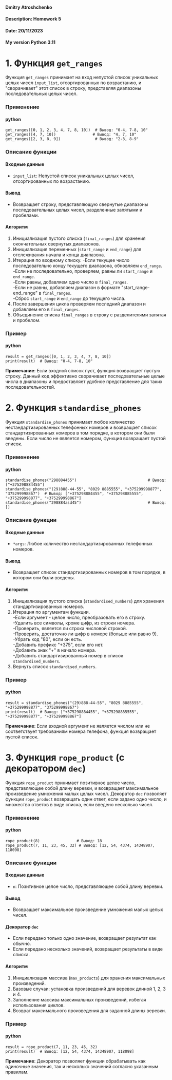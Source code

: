 #### Dmitry Atroshchenko
#### Description: Homework 5
#### Date: 20/11/2023
#### My version Python 3.11  


  
# 1. Функция `get_ranges`
Функция `get_ranges` принимает на вход непустой список уникальных целых чисел `input_list`, отсортированных по возрастанию, и "сворачивает" этот список в строку, представляя диапазоны последовательных целых чисел.
### Применение
#### python
```
get_ranges([0, 1, 2, 3, 4, 7, 8, 10])  # Вывод: "0-4, 7-8, 10"
get_ranges([4, 7, 10])                # Вывод: "4, 7, 10"
get_ranges([2, 3, 8, 9])               # Вывод: "2-3, 8-9"
```

### Описание функции
#### Входные данные
- `input_list`: Непустой список уникальных целых чисел, отсортированных по возрастанию.
#### Вывод
- Возвращает строку, представляющую свернутые диапазоны последовательных целых чисел, разделенные запятыми и пробелами.
#### Алгоритм
1. Инициализация пустого списка (`final_ranges`) для хранения окончательных свернутых диапазонов.
2. Инициализация переменных (`start_range` и `end_range`) для отслеживания начала и конца диапазона.
3. Итерация по входному списку.
-Если текущее число последовательно концу текущего диапазона, обновляем `end_range`.\
-Если не последовательно, проверяем, равны ли `start_range` и `end_range`.\
-Если равны, добавляем одно число в `final_ranges`.\
-Если не равны, добавляем диапазон в формате "start_range-end_range" в `final_ranges`.\
-Сброс `start_range` и `end_range` до текущего числа.
4. После завершения цикла проверяем последний диапазон и добавляем его в `final_ranges`.
5. Объединение списка `final_ranges` в строку с разделителями запятая и пробелом.
### Пример
#### python
```
result = get_ranges([0, 1, 2, 3, 4, 7, 8, 10])
print(result)  # Вывод: "0-4, 7-8, 10"
```
**Примечание**: Если входной список пуст, функция возвращает пустую строку. Данный код эффективно сворачивает последовательные целые числа в диапазоны и предоставляет удобное представление для таких последовательностей. 


  
# 2. Функция `standardise_phones`
Функция `standardise_phones` принимает любое количество нестандартизированных телефонных номеров и возвращает список стандартизированных номеров в том порядке, в котором они были введены. Если число не является номером, функция возвращает пустой список.
### Применение
#### python
```
standardise_phones("298884455")                               # Вывод: ["+375298884455"]
standardise_phones("(29)888-44-55", "8029 8885555", "+375299998877", "375299998867")  # Вывод: ["+375298884455", "+375298885555", "+375299998877", "+375299998867"]
standardise_phones("298884asd45")                             # Вывод: []
```

### Описание функции
#### Входные данные
- `*args`: Любое количество нестандартизированных телефонных номеров.
#### Вывод
- Возвращает список стандартизированных номеров в том порядке, в котором они были введены.
#### Алгоритм
1. Инициализация пустого списка (`standardised_numbers`) для хранения стандартизированных номеров.
2. Итерация по аргументам функции.  
-Если аргумент - целое число, преобразовать его в строку.\
-Удалить все символы, кроме цифр, из строки номера.\
-Проверить, является ли строка числовой строкой.\
-Проверить, достаточно ли цифр в номере (больше или равно 9).\
-Убрать код "80", если он есть.\
-Добавить префикс "+375", если его нет.\
-Добавить знак "+" в начало номера.\
-Добавить стандартизированный номер в список `standardised_numbers`.  
3. Вернуть список `standardised_numbers`.
### Пример
#### python
```
result = standardise_phones("(29)888-44-55", "8029 8885555", "+375299998877", "375299998867")
print(result)  # Вывод: ["+375298884455", "+375298885555", "+375299998877", "+375299998867"]
```
**Примечание**: Если входной аргумент не является числом или не соответствует требованиям номера телефона, функция возвращает пустой список.  



# 3. Функция `rope_product` (с декоратором `dec`)
Функция `rope_product` принимает позитивное целое число, представляющее собой длину веревки, и возвращает максимальное произведение умножения малых целых чисел. Декоратор `dec` позволяет функции `rope_product` возвращать один ответ, если задано одно число, и множество ответов в виде списка, если введено несколько чисел.
### Применение
#### python
```
rope_product(8)                # Вывод: 18
rope_product(7, 11, 23, 45, 32) # Вывод: [12, 54, 4374, 14348907, 118098]
```

### Описание функции
#### Входные данные
- `n`: Позитивное целое число, представляющее собой длину веревки.
#### Вывод
- Возвращает максимальное произведение умножения малых целых чисел.
#### Декоратор `dec`  
- Если передано только одно значение, возвращает результат как обычно.
- Если передано несколько значений, возвращает результаты в виде списка.
#### Алгоритм
1. Инициализация массива (`max_products`) для хранения максимальных произведений.
2. Базовые случаи: установка произведений для веревок длиной 1, 2, 3 и 4.
3. Заполнение массива максимальных произведений, избегая использования циклов.
4. Возврат максимального произведения для заданной длины веревки.
### Пример
#### python
```
result = rope_product(7, 11, 23, 45, 32)
print(result)  # Вывод: [12, 54, 4374, 14348907, 118098]
```
**Примечание**: Декоратор позволяет функции обрабатывать как одиночные значения, так и несколько значений согласно указанным правилам. 
